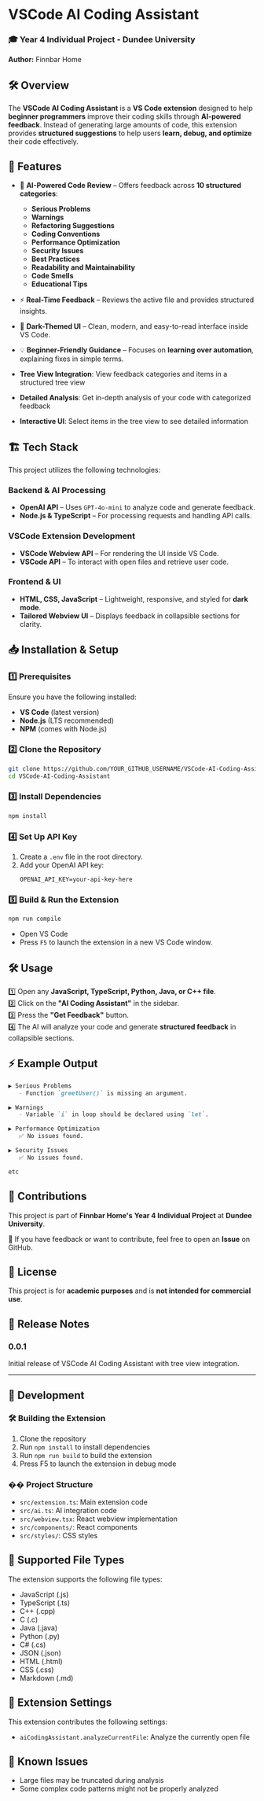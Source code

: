 # VSCode AI Coding Assistant
### 🎓 Year 4 Individual Project - Dundee University  
**Author:** Finnbar Home  

## 🛠️ Overview
The **VSCode AI Coding Assistant** is a **VS Code extension** designed to help **beginner programmers** improve their coding skills through **AI-powered feedback**. Instead of generating large amounts of code, this extension provides **structured suggestions** to help users **learn, debug, and optimize** their code effectively.

## 🚀 Features
- 📌 **AI-Powered Code Review** – Offers feedback across **10 structured categories**:
  - **Serious Problems**
  - **Warnings**
  - **Refactoring Suggestions**
  - **Coding Conventions**
  - **Performance Optimization**
  - **Security Issues**
  - **Best Practices**
  - **Readability and Maintainability**
  - **Code Smells**
  - **Educational Tips**
  
- ⚡ **Real-Time Feedback** – Reviews the active file and provides structured insights.  
- 🎨 **Dark-Themed UI** – Clean, modern, and easy-to-read interface inside VS Code.  
- 💡 **Beginner-Friendly Guidance** – Focuses on **learning over automation**, explaining fixes in simple terms.  
- **Tree View Integration**: View feedback categories and items in a structured tree view
- **Detailed Analysis**: Get in-depth analysis of your code with categorized feedback
- **Interactive UI**: Select items in the tree view to see detailed information

## 🏗️ Tech Stack
This project utilizes the following technologies:

### **Backend & AI Processing**
- **OpenAI API** – Uses `GPT-4o-mini` to analyze code and generate feedback.
- **Node.js & TypeScript** – For processing requests and handling API calls.

### **VSCode Extension Development**
- **VSCode Webview API** – For rendering the UI inside VS Code.
- **VSCode API** – To interact with open files and retrieve user code.

### **Frontend & UI**
- **HTML, CSS, JavaScript** – Lightweight, responsive, and styled for **dark mode**.
- **Tailored Webview UI** – Displays feedback in collapsible sections for clarity.

## 📥 Installation & Setup
### **1️⃣ Prerequisites**
Ensure you have the following installed:
- **VS Code** (latest version)
- **Node.js** (LTS recommended)
- **NPM** (comes with Node.js)

### **2️⃣ Clone the Repository**
```sh
git clone https://github.com/YOUR_GITHUB_USERNAME/VSCode-AI-Coding-Assistant.git
cd VSCode-AI-Coding-Assistant
```

### **3️⃣ Install Dependencies**
```sh
npm install
```

### **4️⃣ Set Up API Key**
1. Create a `.env` file in the root directory.
2. Add your OpenAI API key:
   ```
   OPENAI_API_KEY=your-api-key-here
   ```

### **5️⃣ Build & Run the Extension**
```sh
npm run compile
```
- Open VS Code  
- Press `F5` to launch the extension in a new VS Code window.  

## 🛠️ Usage
1️⃣ Open any **JavaScript, TypeScript, Python, Java, or C++ file**.  
2️⃣ Click on the **"AI Coding Assistant"** in the sidebar.  
3️⃣ Press the **"Get Feedback"** button.  
4️⃣ The AI will analyze your code and generate **structured feedback** in collapsible sections.  

## ⚡ Example Output
```md
▶ Serious Problems
   - Function `greetUser()` is missing an argument.

▶ Warnings
   - Variable `i` in loop should be declared using `let`.

▶ Performance Optimization
   ✅ No issues found.

▶ Security Issues
   ✅ No issues found.

etc
```

## 🤝 Contributions
This project is part of **Finnbar Home's** **Year 4 Individual Project** at **Dundee University**.  

🔹 If you have feedback or want to contribute, feel free to open an **Issue** on GitHub.

## 📜 License
This project is for **academic purposes** and is **not intended for commercial use**.

## 📜 Release Notes

### 0.0.1

Initial release of VSCode AI Coding Assistant with tree view integration.

---

## 📜 Development

### 🛠️ Building the Extension

1. Clone the repository
2. Run `npm install` to install dependencies
3. Run `npm run build` to build the extension
4. Press F5 to launch the extension in debug mode

### �� Project Structure

- `src/extension.ts`: Main extension code
- `src/ai.ts`: AI integration code
- `src/webview.tsx`: React webview implementation
- `src/components/`: React components
- `src/styles/`: CSS styles

## 📜 Supported File Types

The extension supports the following file types:
- JavaScript (.js)
- TypeScript (.ts)
- C++ (.cpp)
- C (.c)
- Java (.java)
- Python (.py)
- C# (.cs)
- JSON (.json)
- HTML (.html)
- CSS (.css)
- Markdown (.md)

## 📜 Extension Settings

This extension contributes the following settings:

* `aiCodingAssistant.analyzeCurrentFile`: Analyze the currently open file

## 📜 Known Issues

- Large files may be truncated during analysis
- Some complex code patterns might not be properly analyzed


